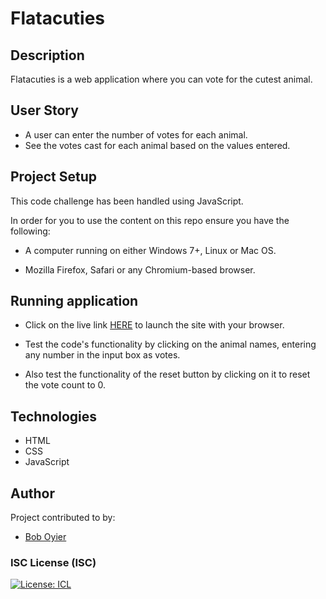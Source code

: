 # Flatacuties

## Description

Flatacuties is a web application where you can vote for the cutest animal.
​

## User Story

- A user can enter the number of votes for each animal.
- See the votes cast for each animal based on the values entered.

## Project Setup

This code challenge has been handled using JavaScript.

In order for you to use the content on this repo ensure you have the following:

- A computer running on either Windows 7+, Linux or Mac OS.

- Mozilla Firefox, Safari or any Chromium-based browser.

## Running application

- Click on the live link [HERE](https://bob-oyier-week-2-challenge.netlify.app/) to launch the site with your browser.

- Test the code's functionality by clicking on the animal names, entering any number in the input box as votes.
- Also test the functionality of the reset button by clicking on it to reset the vote count to 0.

## Technologies

- HTML
- CSS
- JavaScript
  ​

## Author

Project contributed to by:

- [Bob Oyier](https://github.com/oyieroyier)

### ISC License (ISC)

[![License: ICL](https://img.shields.io/badge/License-ISC-blue.svg)](https://opensource.org/licenses/ISC)
